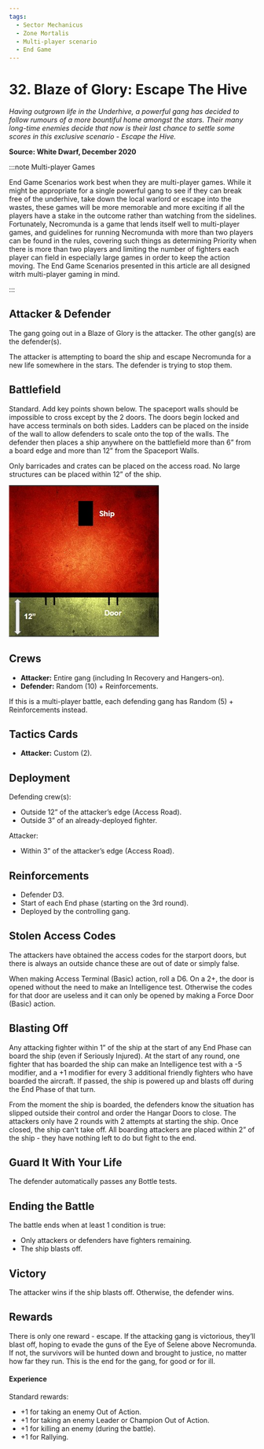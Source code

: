 ```yaml
---
tags:
  - Sector Mechanicus
  - Zone Mortalis
  - Multi-player scenario
  - End Game
---
```


# 32. Blaze of Glory: Escape The Hive

_Having outgrown life in the Underhive, a powerful gang has decided to follow rumours of a more bountiful home amongst the stars. Their many long-time enemies decide that now is their last chance to settle some scores in this exclusive scenario - Escape the Hive._

**Source: White Dwarf, December 2020**

:::note Multi-player Games

End Game Scenarios work best when they are multi-player games. While it might be appropriate for a single powerful gang to see if they can break free of the underhive, take down the local warlord or escape into the wastes, these games will be more memorable and more exciting if all the players have a stake in the outcome rather than watching from the sidelines. Fortunately, Necromunda is a game that lends itself well to multi-player games, and guidelines for running Necromunda with more than two players can be found in the rules, covering such things as determining Priority when there is more than two players and limiting the number of fighters each player can field in especially large games in order to keep the action moving. The End Game Scenarios presented in this article are all designed witrh multi-player gaming in mind.

:::

## Attacker & Defender

The gang going out in a Blaze of Glory is the attacker. The other gang(s) are the defender(s).

The attacker is attempting to board the ship and escape Necromunda for a new life somewhere in the stars. The defender is trying to stop them.

## Battlefield

Standard. Add key points shown below. The spaceport walls should be impossible to cross except by the 2 doors. The doors begin locked and have access terminals on both sides. Ladders can be placed on the inside of the wall to allow defenders to scale onto the top of the walls. The defender then places a ship anywhere on the battlefield more than 6” from a board edge and more than 12” from the Spaceport Walls.

Only barricades and crates can be placed on the access road. No large structures can be placed within 12” of the ship.

![](blaze-of-glory.jpg)

## Crews

- **Attacker:** Entire gang (including In Recovery and Hangers-on).
- **Defender:** Random (10) + Reinforcements.

If this is a multi-player battle, each defending gang has Random (5) + Reinforcements instead.

## Tactics Cards

- **Attacker:** Custom (2).

## Deployment

Defending crew(s):

- Outside 12” of the attacker’s edge (Access Road).
- Outside 3” of an already-deployed fighter.

Attacker:

- Within 3” of the attacker’s edge (Access Road).

## Reinforcements

- Defender D3.
- Start of each End phase (starting on the 3rd round).
- Deployed by the controlling gang.

## Stolen Access Codes

The attackers have obtained the access codes for the starport doors, but there is always an outside chance these are out of date or simply false.

When making Access Terminal (Basic) action, roll a D6. On a 2+, the door is opened without the need to make an Intelligence test. Otherwise the codes for that door are useless and it can only be opened by making a Force Door (Basic) action.

## Blasting Off

Any attacking fighter within 1” of the ship at the start of any End Phase can board the ship (even if Seriously Injured). At the start of any round, one fighter that has boarded the ship can make an Intelligence test with a -5 modifier, and a +1 modifier for every 3 additional friendly fighters who have boarded the aircraft. If passed, the ship is powered up and blasts off during the End Phase of that turn.

From the moment the ship is boarded, the defenders know the situation has slipped outside their control and order the Hangar Doors to close. The attackers only have 2 rounds with 2 attempts at starting the ship. Once closed, the ship can't take off. All boarding attackers are placed within 2” of the ship - they have nothing left to do but fight to the end.

## Guard It With Your Life

The defender automatically passes any Bottle tests.

## Ending the Battle

The battle ends when at least 1 condition is true:

- Only attackers or defenders have fighters remaining.
- The ship blasts off.

## Victory

The attacker wins if the ship blasts off. Otherwise, the defender wins.

## Rewards

There is only one reward - escape. If the attacking gang is victorious, they’ll blast off, hoping to evade the guns of the Eye of Selene above Necromunda. If not, the survivors will be hunted down and brought to justice, no matter how far they run. This is the end for the gang, for good or for ill.

#### Experience

Standard rewards:

- +1 for taking an enemy Out of Action.
- +1 for taking an enemy Leader or Champion Out of Action.
- +1 for killing an enemy (during the battle).
- +1 for Rallying.
